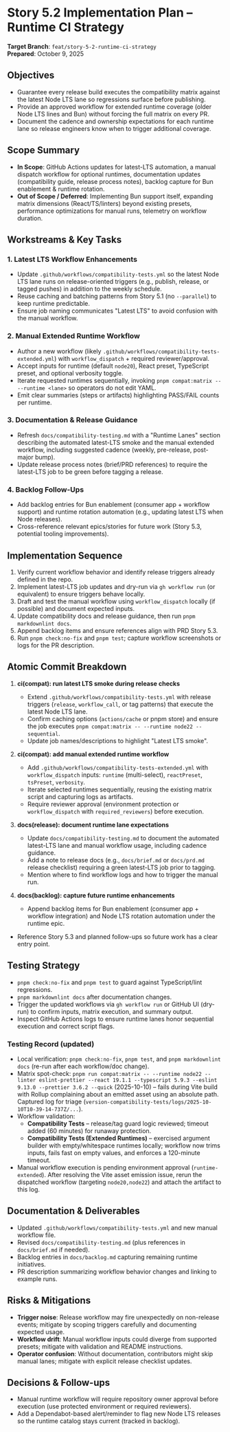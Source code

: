 # Story 5.2 Implementation Plan – Runtime CI Strategy

**Target Branch**: `feat/story-5-2-runtime-ci-strategy`  
**Prepared**: October 9, 2025

## Objectives

- Guarantee every release build executes the compatibility matrix against the latest Node LTS lane so regressions surface before publishing.
- Provide an approved workflow for extended runtime coverage (older Node LTS lines and Bun) without forcing the full matrix on every PR.
- Document the cadence and ownership expectations for each runtime lane so release engineers know when to trigger additional coverage.

## Scope Summary

- **In Scope**: GitHub Actions updates for latest-LTS automation, a manual dispatch workflow for optional runtimes, documentation updates (compatibility guide, release process notes), backlog capture for Bun enablement & runtime rotation.
- **Out of Scope / Deferred**: Implementing Bun support itself, expanding matrix dimensions (React/TS/linters) beyond existing presets, performance optimizations for manual runs, telemetry on workflow duration.

## Workstreams & Key Tasks

### 1. Latest LTS Workflow Enhancements

- Update `.github/workflows/compatibility-tests.yml` so the latest Node LTS lane runs on release-oriented triggers (e.g., publish, release, or tagged pushes) in addition to the weekly schedule.
- Reuse caching and batching patterns from Story 5.1 (no `--parallel`) to keep runtime predictable.
- Ensure job naming communicates "Latest LTS" to avoid confusion with the manual workflow.

### 2. Manual Extended Runtime Workflow

- Author a new workflow (likely `.github/workflows/compatibility-tests-extended.yml`) with `workflow_dispatch` + required reviewer/approval.
- Accept inputs for runtime (default `node20`), React preset, TypeScript preset, and optional verbosity toggle.
- Iterate requested runtimes sequentially, invoking `pnpm compat:matrix -- --runtime <lane>` so operators do not edit YAML.
- Emit clear summaries (steps or artifacts) highlighting PASS/FAIL counts per runtime.

### 3. Documentation & Release Guidance

- Refresh `docs/compatibility-testing.md` with a "Runtime Lanes" section describing the automated latest-LTS smoke and the manual extended workflow, including suggested cadence (weekly, pre-release, post-major bump).
- Update release process notes (brief/PRD references) to require the latest-LTS job to be green before tagging a release.

### 4. Backlog Follow-Ups

- Add backlog entries for Bun enablement (consumer app + workflow support) and runtime rotation automation (e.g., updating latest LTS when Node releases).
- Cross-reference relevant epics/stories for future work (Story 5.3, potential tooling improvements).

## Implementation Sequence

1. Verify current workflow behavior and identify release triggers already defined in the repo.
2. Implement latest-LTS job updates and dry-run via `gh workflow run` (or equivalent) to ensure triggers behave locally.
3. Draft and test the manual workflow using `workflow_dispatch` locally (if possible) and document expected inputs.
4. Update compatibility docs and release guidance, then run `pnpm markdownlint docs`.
5. Append backlog items and ensure references align with PRD Story 5.3.
6. Run `pnpm check:no-fix` and `pnpm test`; capture workflow screenshots or logs for the PR description.

## Atomic Commit Breakdown

1. **ci(compat): run latest LTS smoke during release checks**

   - Extend `.github/workflows/compatibility-tests.yml` with release triggers (`release`, `workflow_call`, or tag patterns) that execute the latest Node LTS lane.
   - Confirm caching options (`actions/cache` or pnpm store) and ensure the job executes `pnpm compat:matrix -- --runtime node22 --sequential`.
   - Update job names/descriptions to highlight \"Latest LTS smoke\".

2. **ci(compat): add manual extended runtime workflow**

   - Add `.github/workflows/compatibility-tests-extended.yml` with `workflow_dispatch` inputs: `runtime` (multi-select), `reactPreset`, `tsPreset`, `verbosity`.
   - Iterate selected runtimes sequentially, reusing the existing matrix script and capturing logs as artifacts.
   - Require reviewer approval (environment protection or `workflow_dispatch` with `required_reviewers`) before execution.

3. **docs(release): document runtime lane expectations**

   - Update `docs/compatibility-testing.md` to document the automated latest-LTS lane and manual workflow usage, including cadence guidance.
   - Add a note to release docs (e.g., `docs/brief.md` or `docs/prd.md` release checklist) requiring a green latest-LTS job prior to tagging.
   - Mention where to find workflow logs and how to trigger the manual run.

4. **docs(backlog): capture future runtime enhancements**
   - Append backlog items for Bun enablement (consumer app + workflow integration) and Node LTS rotation automation under the runtime epic.

- Reference Story 5.3 and planned follow-ups so future work has a clear entry point.

## Testing Strategy

- `pnpm check:no-fix` and `pnpm test` to guard against TypeScript/lint regressions.
- `pnpm markdownlint docs` after documentation changes.
- Trigger the updated workflows via `gh workflow run` or GitHub UI (dry-run) to confirm inputs, matrix execution, and summary output.
- Inspect GitHub Actions logs to ensure runtime lanes honor sequential execution and correct script flags.

### Testing Record (updated)

- Local verification: `pnpm check:no-fix`, `pnpm test`, and `pnpm markdownlint docs` (re-run after each workflow/doc change).
- Matrix spot-check: `pnpm run compat:matrix -- --runtime node22 --linter eslint-prettier --react 19.1.1 --typescript 5.9.3 --eslint 9.13.0 --prettier 3.6.2 --quick` (2025-10-10) – fails during Vite build with Rollup complaining about an emitted asset using an absolute path. Captured log for triage (`version-compatibility-tests/logs/2025-10-10T10-39-14-737Z/...`).
- Workflow validation:
  - **Compatibility Tests** – release/tag guard logic reviewed; timeout added (60 minutes) for runaway protection.
  - **Compatibility Tests (Extended Runtimes)** – exercised argument builder with empty/whitespace runtimes locally; workflow now trims inputs, fails fast on empty values, and enforces a 120-minute timeout.
- Manual workflow execution is pending environment approval (`runtime-extended`). After resolving the Vite asset emission issue, rerun the dispatched workflow (targeting `node20,node22`) and attach the artifact to this log.

## Documentation & Deliverables

- Updated `.github/workflows/compatibility-tests.yml` and new manual workflow file.
- Revised `docs/compatibility-testing.md` (plus references in `docs/brief.md` if needed).
- Backlog entries in `docs/backlog.md` capturing remaining runtime initiatives.
- PR description summarizing workflow behavior changes and linking to example runs.

## Risks & Mitigations

- **Trigger noise**: Release workflow may fire unexpectedly on non-release events; mitigate by scoping triggers carefully and documenting expected usage.
- **Workflow drift**: Manual workflow inputs could diverge from supported presets; mitigate with validation and README instructions.
- **Operator confusion**: Without documentation, contributors might skip manual lanes; mitigate with explicit release checklist updates.

## Decisions & Follow-ups

- Manual runtime workflow will require repository owner approval before execution (use protected environment or required reviewers).
- Add a Dependabot-based alert/reminder to flag new Node LTS releases so the runtime catalog stays current (tracked in backlog).
